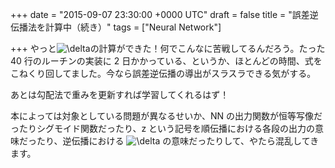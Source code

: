 
+++
date = "2015-09-07 23:30:00 +0000 UTC"
draft = false
title = "誤差逆伝播法を計算中（続き）"
tags = ["Neural Network"]

+++
やっと<img src="http://chart.apis.google.com/chart?cht=tx&amp;chl=%20%5Cdelta" alt=" \delta"/>の計算ができた！何でこんなに苦戦してるんだろう。たった 40 行のルーチンの実装に 2 日かかっている、というか、ほとんどの時間、式をこねくり回してました。今なら誤差逆伝播の導出がスラスラできる気がする。

あとは勾配法で重みを更新すれば学習してくれるはず！

本によっては対象としている問題が異なるせいか、NN の出力関数が恒等写像だったりシグモイド関数だったり、z という記号を順伝播における各段の出力の意味だったり、逆伝播における <img src="http://chart.apis.google.com/chart?cht=tx&amp;chl=%20%5Cdelta" alt=" \delta"/> の意味だったりして、やたら混乱してきます。


